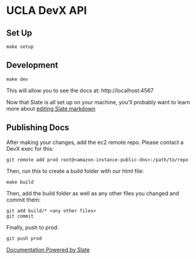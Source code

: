 # UCLA DevX API

## Set Up

```shell
make setup
```

## Development

```shell
make dev
```

This will allow you to see the docs at: http://localhost:4567

Now that Slate is all set up on your machine, you'll probably want to learn more about [editing Slate markdown](https://github.com/lord/slate/wiki/Markdown-Syntax)

## Publishing Docs

After making your changes, add the ec2 remote repo. Please contact a DevX exec for this:
```shell
git remote add prod root@<amazon-instance-public-dns>:/path/to/repo
```

Then, run this to create a build folder with our html file:
```shell
make build
```

Then, add the build folder as well as any other files you changed and commit them:
```shell
git add build/* <any other files>
git commit
```

Finally, push to prod:
```shell
git push prod
```

<a href='https://github.com/lord/slate'>Documentation Powered by Slate</a>